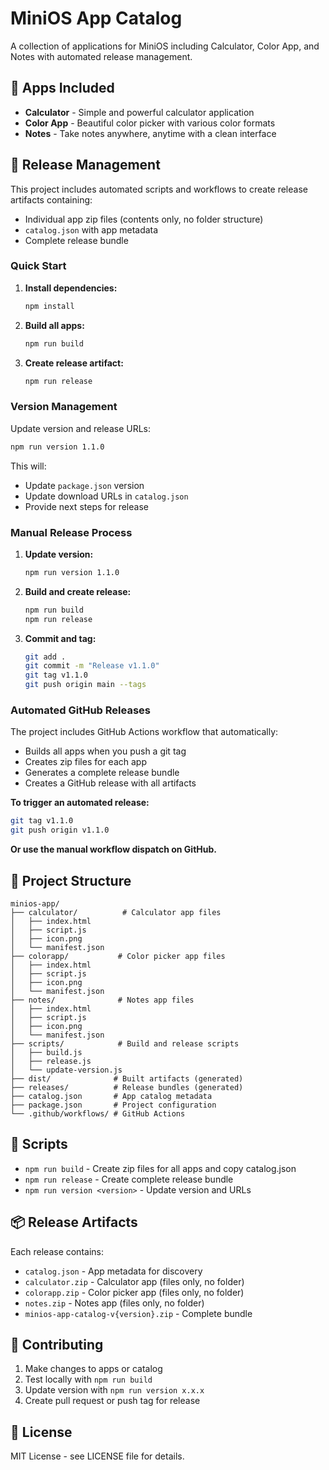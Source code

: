 # MiniOS App Catalog

A collection of applications for MiniOS including Calculator, Color App, and Notes with automated release management.

## 📱 Apps Included

- **Calculator** - Simple and powerful calculator application
- **Color App** - Beautiful color picker with various color formats
- **Notes** - Take notes anywhere, anytime with a clean interface

## 🚀 Release Management

This project includes automated scripts and workflows to create release artifacts containing:
- Individual app zip files (contents only, no folder structure)
- `catalog.json` with app metadata
- Complete release bundle

### Quick Start

1. **Install dependencies:**
   ```bash
   npm install
   ```

2. **Build all apps:**
   ```bash
   npm run build
   ```

3. **Create release artifact:**
   ```bash
   npm run release
   ```

### Version Management

Update version and release URLs:
```bash
npm run version 1.1.0
```

This will:
- Update `package.json` version
- Update download URLs in `catalog.json`
- Provide next steps for release

### Manual Release Process

1. **Update version:**
   ```bash
   npm run version 1.1.0
   ```

2. **Build and create release:**
   ```bash
   npm run build
   npm run release
   ```

3. **Commit and tag:**
   ```bash
   git add .
   git commit -m "Release v1.1.0"
   git tag v1.1.0
   git push origin main --tags
   ```

### Automated GitHub Releases

The project includes GitHub Actions workflow that automatically:
- Builds all apps when you push a git tag
- Creates zip files for each app
- Generates a complete release bundle
- Creates a GitHub release with all artifacts

**To trigger an automated release:**
```bash
git tag v1.1.0
git push origin v1.1.0
```

**Or use the manual workflow dispatch on GitHub.**

## 📁 Project Structure

```
minios-app/
├── calculator/          # Calculator app files
│   ├── index.html
│   ├── script.js
│   ├── icon.png
│   └── manifest.json
├── colorapp/           # Color picker app files
│   ├── index.html
│   ├── script.js
│   ├── icon.png
│   └── manifest.json
├── notes/              # Notes app files
│   ├── index.html
│   ├── script.js
│   ├── icon.png
│   └── manifest.json
├── scripts/            # Build and release scripts
│   ├── build.js
│   ├── release.js
│   └── update-version.js
├── dist/              # Built artifacts (generated)
├── releases/          # Release bundles (generated)
├── catalog.json       # App catalog metadata
├── package.json       # Project configuration
└── .github/workflows/ # GitHub Actions
```

## 🔧 Scripts

- `npm run build` - Create zip files for all apps and copy catalog.json
- `npm run release` - Create complete release bundle
- `npm run version <version>` - Update version and URLs

## 📦 Release Artifacts

Each release contains:
- `catalog.json` - App metadata for discovery
- `calculator.zip` - Calculator app (files only, no folder)
- `colorapp.zip` - Color picker app (files only, no folder)  
- `notes.zip` - Notes app (files only, no folder)
- `minios-app-catalog-v{version}.zip` - Complete bundle

## 🤝 Contributing

1. Make changes to apps or catalog
2. Test locally with `npm run build`
3. Update version with `npm run version x.x.x`
4. Create pull request or push tag for release

## 📄 License

MIT License - see LICENSE file for details.
